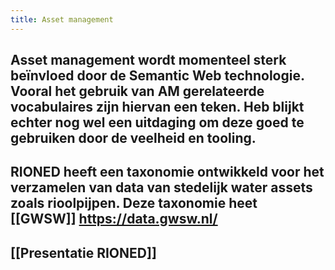 ```yaml
---
title: Asset management
---
```


## Asset management wordt momenteel sterk beïnvloed door de Semantic Web technologie. Vooral het gebruik van AM gerelateerde vocabulaires zijn hiervan een teken. Heb blijkt echter nog wel een uitdaging om deze goed te gebruiken door de veelheid en tooling.
## RIONED heeft een taxonomie ontwikkeld voor het verzamelen van data van stedelijk water assets zoals rioolpijpen. Deze taxonomie heet [[GWSW]] https://data.gwsw.nl/
## [[Presentatie RIONED]]
##